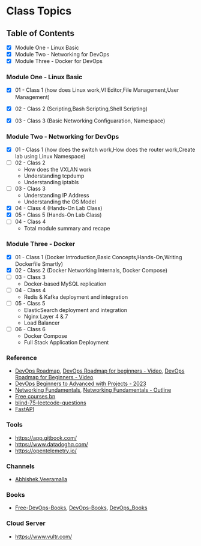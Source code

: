 # Class Topics

## Table of Contents
- [x] Module One - Linux Basic
- [x] Module Two - Networking for DevOps
- [x] Module Three - Docker for DevOps

### Module One - Linux Basic

- [x] 01 - Class 1 (how does Linux work,VI Editor,File Management,User Management)
- [x] 02 - Class 2 (Scripting,Bash Scripting,Shell Scripting)
- [x] 03 - Class 3 (Basic Networking Configuaration, Namespace)


### Module Two - Networking for DevOps

- [x] 01 - Class 1 (how does the switch work,How does the router work,Create lab using Linux Namespace)
- [ ] 02 - Class 2
	- How does the VXLAN work
	- Understanding tcpdump
	- Understanding iptabls
- [ ] 03 - Class 3
	- Understanding IP Address
	- Understanding the OS Model
- [x] 04 - Class 4 (Hands-On Lab Class)
- [x] 05 - Class 5 (Hands-On Lab Class)
- [ ] 04 - Class 4
	- Total module summary and recape
	
### Module Three - Docker

- [x] 01 - Class 1 (Docker Introduction,Basic Concepts,Hands-On,Writing Dockerfile Smartly)
- [x] 02 - Class 2 (Docker Networking Internals, Docker Compose)
- [ ] 03 - Class 3
	- Docker-based MySQL replication
- [ ] 04 - Class 4
	- Redis & Kafka deployment and integration
- [ ] 05 - Class 5
	- ElasticSearch deployment and integration
	- Nginx Layer 4 & 7
	- Load Balancer
- [ ] 06 - Class 6
	- Docker Compose 
	- Full Stack Application Deployment 


### Reference
- [DevOps Roadmap](https://roadmap.sh/devops), [DevOps Roadmap for beginners - Video](https://youtu.be/7pT0oviBZk0?si=xvZVADoFwJrfrv7D), [DevOps Roadmap for Beginners - Video](https://youtu.be/kZ8_nY-h0ys?si=hBV5RdDkJnD-2kof)
- [DevOps Beginners to Advanced with Projects - 2023](https://www.udemy.com/course/decodingdevops/)
- [Networking Fundamentals](https://www.youtube.com/playlist?list=PLIFyRwBY_4bRLmKfP1KnZA6rZbRHtxmXi), [Networking Fundamentals - Outline](https://www.practicalnetworking.net/index/networking-fundamentals-how-data-moves-through-the-internet/)
- [Free courses bn](https://github.com/EbookFoundation/free-programming-books/blob/main/courses/free-courses-bn.md)
- [blind-75-leetcode-questions](https://leetcode.com/discuss/general-discussion/460599/blind-75-leetcode-questions)
- [FastAPI](https://fastapi.tiangolo.com/tutorial/)

### Tools
- https://app.gitbook.com/
- https://www.datadoghq.com/
- https://opentelemetry.io/

### Channels
- [Abhishek.Veeramalla](https://www.youtube.com/@AbhishekVeeramalla)

### Books
- [Free-DevOps-Books](https://github.com/rootusercop/Free-DevOps-Books-1), [DevOps-Books](https://github.com/manjunath5496/DevOps-Books), [DevOps_Books](https://github.com/rohitg00/DevOps_Books)

### Cloud Server
- https://www.vultr.com/